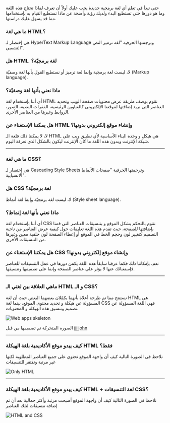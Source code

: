 حتى تبدأ في تعلم أي لغة برمجية جديدة يجب عليك أولاً أن تعرف لماذا تحتاج هذه اللغة وما هو دورها حتى تستطيع البدء ولديك رؤية وأضحة عن ماذا تستطيع القيام به بإستخدامها مما قد يسهل عليك دراستها.

### ما هي لغة HTML؟

هي إختصار لـ HyperText Markup Language وترجمتها الحرفية "لغة ترميز النص التشعبي".

### هل HTML  لغة برمجيّة؟

لا، ليست لغة برمجية وإنما لغة ترميز أو نستطيع القول بأنها لغة وصفيّة (Markup language).

### ماذا نعني بأنها لغة وصفيّة؟

أي أننا بإستخدام لغة HTML نقوم بوصف طريقة عرض محتويات صفحة الويب وتحديد العناصر التي نريد إضافتها لموقعنا الإلكتروني كالعناوين الرئيسية، الفقرات النصية، الصور، الروابط وغيرها من العناصر الأخرى.


### هل يمكننا الإستغناء عن HTML وإنشاء موقع إلكتروني بدونها؟

لا، لا يمكننا ذلك فلغة الـ HTML هي هيكل و وحدة البناء الأساسية لأي تطبيق ويب على شبكة الإنترنت وبدون هذه اللغة ما كان الإنترنت ليكون بالشكل الذي نعرفة اليوم.


---

### ما هي لغة CSS؟

هي إختصار لـ Cascading Style Sheets وترجمتها الحرفية "صفحات الأنماط الانسيابية".


### هل CSS  لغة برمجيّة؟

لا، ليست لغة برمجيّة وإنما لغة أنماط (Style sheet language).

### ماذا نعني بأنها لغة إنماط؟

أي أننا بإستخدام لغة CSS نقوم بالتحكم بشكل الموقع و بتنسيقات العناصر التي قمنا بإضافتها للصفحة، حيث تقدم هذه اللغة تعليمات حول كيفية عرض العناصر من ناحية التصميم كتغيير لون وحجم الخط في الموقع أو إعطاء الصفحة لون خلفية معين وغيرها من التنسيقات الأخرى.

### هل يمكننا الإستغناء عن CSS وإنشاء موقع إلكتروني بدونها؟

نعم، بإمكاننا ذلك فكما عرفنا سابقاً هذه اللغة يكمن دورها في عمل التنسيقات للعناصر فإستغنائك عنها لا يؤثر على عناصر الصفحة وإنما على تصميمها وتنسيقها.

---

### ماهي العلاقة بين لغتي الـ HTML و الـ CSS؟

نستنتج مما تم طرحة أعلاة بأنهما يكمّلان بعضهما البعض حيث أن لغة HTML هي المسؤولة عن هيكلة و تحديد محتوى الموقع، بينما لغة CSS فهي اللغة المسؤولة عن تصميم وتنسيق هذه الهيكلة و المحتويات.

![Web apps skeleton](css.gif) 


الصورة المتحركة تم تصميمها من قبل [jjjjjohn](https://giphy.com/jjjjjohn)

---

### كيف يبدو موقع الأكاديمية بلغة الهيكلة HTML فقط؟

نلاحظ في الصورة التالية كيف أن واجهة الموقع تحتوي على جميع العناصر المطلوبة لكنها غير مرتبة وتفتقر للتنسيقات

![Only HTML](only_html.png) 

---

### كيف يبدو موقع الأكاديمية بلغة الهيكلة HTML + لغة التنسيقات CSS؟

نلاحظ في الصورة التالية كيف أن واجهة الموقع أصبحت مرتبة وأكثر جمالية بعد أن تم إضافة تنسيقات لتلك العناصر

![HTML and CSS](htm_and_css.png) 

